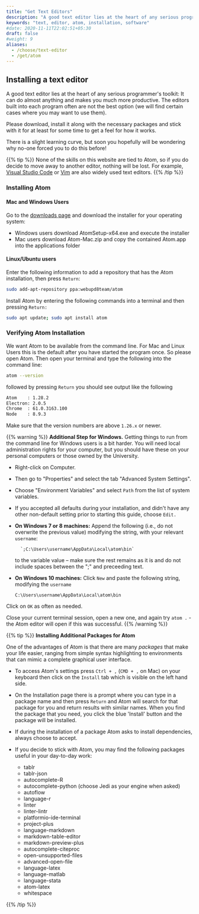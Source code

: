 ```yaml
---
title: "Get Text Editors"
description: "A good text editor lies at the heart of any serious programmer's toolkit."
keywords: "text, editor, atom, installation, software"
#date: 2020-11-11T22:02:51+05:30
draft: false
#weight: 9
aliases:
  - /choose/text-editor
  - /get/atom
---
```


## Installing a text editor

A good text editor lies at the heart of any serious programmer's toolkit: It can do almost anything and makes you much more productive. The editors built into each program often are not the best option (we will find certain cases where you may want to use them).

Please download, install it along with the necessary packages and stick with it for at least for some time to get a feel for how it works.

There is a slight learning curve, but soon you hopefully will be wondering why no-one forced you to do this before!

{{% tip %}}
None of the skills on this website are tied to Atom,
so if you do decide to move away to another editor, nothing will be lost. For example, [Visual Studio Code](https://code.visualstudio.com/) or [Vim](https://www.vim.org/) are also widely used text editors.
{{% /tip %}}

<!-- ## Installing Sublime Text

Go to the [downloads page](https://www.sublimetext.com/3) and download the live installer for your operating system.-->

### Installing Atom

#### Mac and Windows Users

Go to the [downloads page](https://github.com/atom/atom/releases/latest) and download the installer for your operating system:

* Windows users download AtomSetup-x64.exe and execute the installer
* Mac users download Atom-Mac.zip and copy the contained Atom.app into the applications folder

#### Linux/Ubuntu users

Enter the following information to add a repository that has the Atom installation, then press `Return`:

```bash
sudo add-apt-repository ppa:webupd8team/atom
```

Install Atom by entering the following commands into a terminal and then pressing `Return:`

```bash
sudo apt update; sudo apt install atom
```

### Verifying Atom Installation

We want Atom to be available from the command line. For Mac and Linux Users this is the default after you have started the program once. So please open Atom. Then open your terminal and type the following into the command line:

```bash
atom --version
```

followed by pressing `Return` you should see output like the following

```bash
Atom    : 1.28.2
Electron: 2.0.5
Chrome  : 61.0.3163.100
Node    : 8.9.3
```
Make sure that the version numbers are above `1.26.x` or newer.

{{% warning %}}
**Additional Step for Windows.**
Getting things to run from the command line for Windows users is a bit harder. You will need local administration rights for your computer, but you should have these on your personal computers or those owned by the University.

- Right-click on Computer.
- Then go to "Properties" and select the tab "Advanced System Settings".
- Choose "Environment Variables" and select `Path` from the list of system variables.
- If you accepted all defaults during your installation, and didn't have any other non-default setting prior to starting this guide, choose `Edit.`

- **On Windows 7 or 8 machines:**
	Append the following (i.e., do not overwrite the previous value) modifying the string, with your relevant `username`:

        `;C:\Users\username\AppData\Local\atom\bin`

	to the variable value – make sure the rest remains as it is and do not include spaces between the ";" and preceeding text.

- **On Windows 10 machines:**
	Click `New` and paste the following string, modifying the `username`

	`C:\Users\username\AppData\Local\atom\bin`

Click on `OK` as often as needed.

Close your current terminal session, open a new one, and again try `atom .` - the Atom editor will open if this was successful.
{{% /warning %}}

{{% tip %}}
**Installing Additional Packages for Atom**

One of the advantages of Atom is that there are many *packages* that make your life easier, ranging from simple syntax highlighting to environments that can mimic a complete graphical user interface.

* To access Atom's settings press `Ctrl + ,` (`CMD + ,` on Mac) on your keyboard then click on the `Install` tab which is visible on the left hand side.
* On the Installation page there is a prompt where you can type in a package name and then press `Return` and Atom will search for that package for you and return results with similar names.
When you find the package that you need, you click the blue 'Install' button and the package will be installed.
* If during the installation of a package Atom asks to install dependencies, always choose to accept.

* If you decide to stick with Atom, you may find the following packages useful in your day-to-day work:

    *   tablr
    *   tablr-json
    *   autocomplete-R
    *   autocomplete-python (choose Jedi as your engine when asked)
    *   autoflow
    *   language-r
    *   linter
    *   linter-lintr
    *   platformio-ide-terminal
    *   project-plus
    *   language-markdown
    *   markdown-table-editor
    *   markdown-preview-plus
    *   autocomplete-citeproc
    *   open-unsupported-files
    *   advanced-open-file
    *   language-latex
    *   language-matlab
    *   language-stata
    *   atom-latex
    *   whitespace

{{% /tip %}}
